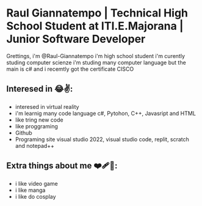 # Raul Giannatempo | Technical High  School Student at ITI.E.Majorana | Junior Software Developer

Grettings, i'm @Raul-Giannatempo
i'm high school student i'm curently studing computer scienze 
i'm studing many computer language but the main is c# and i recemtly got the certificate CISCO

## Interesed in 😂✌️:
 
- interesed in virtual reality 
- i'm learnig many code language c#, Pytohon, C++, Javasript and HTML
- like tring new code
- like proggraming
- Github
- Programing site visual studio 2022, visual studio code, replit, scratch and notepad++

## Extra things about me ❤️‍🩹🌹:
 
- i like video game
- i like manga 
- i like do cosplay
